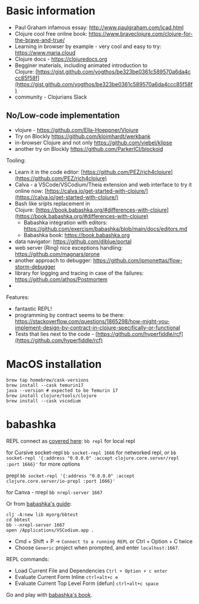 # Basic information

- Paul Graham infamous essay: http://www.paulgraham.com/icad.html
- Clojure cool free online book: https://www.braveclojure.com/clojure-for-the-brave-and-true/
- Learning in browser by example - very cool and easy to try: https://www.maria.cloud
- Clojure docs - https://clojuredocs.org
- Begginer materials, including animated introduction to Clojure: [https://gist.github.com/yogthos/be323be0361c589570a6da4ccc85f58f](https://gist.github.com/yogthos/be323be0361c589570a6da4ccc85f58f)
- community - Clojurians Slack


## No/Low-code implementation
- vlojure - https://github.com/Ella-Hoeppner/Vlojure
- Try on Blockly https://github.com/kloimhardt/werkbank
- in-browser Clojure and not only https://github.com/viebel/klipse
- another try on Blockly https://github.com/ParkerICI/blockoid

Tooling:
- Learn it in the code editor: [https://github.com/PEZ/rich4clojure](https://github.com/PEZ/rich4clojure)
- Calva - a VSCode/VSCodium/Theia extension and web interface to try it online now: [https://calva.io/get-started-with-clojure/](https://calva.io/get-started-with-clojure/)
- Bash like sripts replacement in Clojure: [https://book.babashka.org/#differences-with-clojure](https://book.babashka.org/#differences-with-clojure)
	- Babashka integration with editors: https://github.com/exercism/babashka/blob/main/docs/editors.md
	- Babashka book: https://book.babashka.org
- data navigator: https://github.com/djblue/portal
- web server (Ring) nice exceptions handling: https://github.com/magnars/prone
- another approach to debugger: https://github.com/jpmonettas/flow-storm-debugger
- library for logging and tracing in case of the failures: https://github.com/athos/Postmortem
- 

Features:
- fantastic REPL!
- programming by contract seems to be there: https://stackoverflow.com/questions/1865298/how-might-you-implement-design-by-contract-in-clojure-specifically-or-functional
- Tests that lies next to the code - [https://github.com/hyperfiddle/rcf](https://github.com/hyperfiddle/rcf)


# MacOS installation
```
brew tap homebrew/cask-versions
brew install --cask temurin17
java --version # expected to be Temurin 17
brew install clojure/tools/clojure
brew install --cask vscodium
```


# babashka 

REPL connect as [covered here](https://book.babashka.org/#repl):
`bb repl` for local repl

for Cursive socket-repl `bb socket-repl 1666` for networked repl, or `bb socket-repl '{:address "0.0.0.0" :accept clojure.core.server/repl :port 1666}'` for more options

prepl `bb socket-repl '{:address "0.0.0.0" :accept clojure.core.server/io-prepl :port 1666}'` 

for Canva - nrepl `bb nrepl-server 1667` 

Or from [babashka's guide](https://github.com/exercism/babashka/blob/main/docs/editors.md):

```
clj -A:new lib myorg/bbtest
cd bbtest
bb --nrepl-server 1667
open /Applications/VSCodium.app .
```


- Cmd + Shift + P -> `Connect to a running REPL` or Ctrl + Option + C twice
- Choose `Generic` project when prompted, and enter `localhost:1667`.

REPL commands:
-  Load Current File and Dependencies `Ctrl + Option + c enter`
-  Evaluate Current Form Inline `ctrl+alt+c e`
-  Evaluate Current Top Level Form (defun) `ctrl+alt+c space`

Go and play with [babashka's book](https://book.babashka.org/#introduction).

